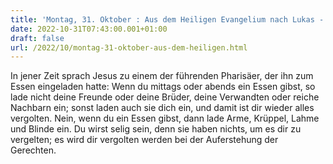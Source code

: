 ```yaml
---
title: 'Montag, 31. Oktober : Aus dem Heiligen Evangelium nach Lukas - Lk 14,12-14.'
date: 2022-10-31T07:43:00.001+01:00
draft: false
url: /2022/10/montag-31-oktober-aus-dem-heiligen.html
---
```


In jener Zeit sprach Jesus zu einem der führenden Pharisäer, der ihn zum Essen eingeladen hatte: Wenn du mittags oder abends ein Essen gibst, so lade nicht deine Freunde oder deine Brüder, deine Verwandten oder reiche Nachbarn ein; sonst laden auch sie dich ein, und damit ist dir wieder alles vergolten. Nein, wenn du ein Essen gibst, dann lade Arme, Krüppel, Lahme und Blinde ein. Du wirst selig sein, denn sie haben nichts, um es dir zu vergelten; es wird dir vergolten werden bei der Auferstehung der Gerechten.
